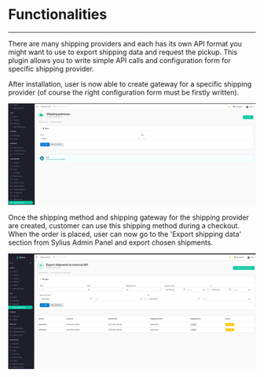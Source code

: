 # Functionalities

---

There are many shipping providers and each has its own API format you might want to use to export shipping data and request the pickup. 
This plugin allows you to write simple API calls and configuration form for specific shipping provider. 

After installation, user is now able to create gateway for a specific shipping provider (of course the right configuration form must be firstly written). 

<div align="center">
    <img src="./images/shipping_gateways.png"/>
</div>

Once the shipping method and shipping gateway for the shipping provider are created, customer can use this shipping method during a checkout. 
When the order is placed, user can now go to the 'Export shipping data' section from Sylius Admin Panel and export chosen shipments.

<div align="center">
    <img src="./images/shipping_export.png"/>
</div>
